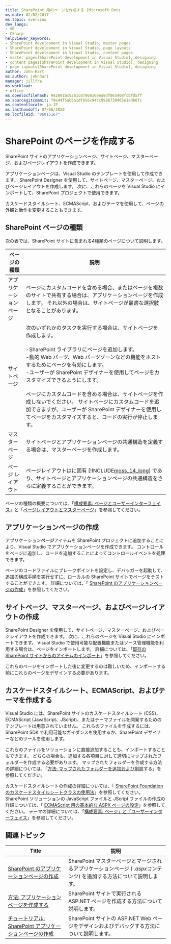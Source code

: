 ```yaml
---
title: SharePoint 用のページを作成する |Microsoft Docs
ms.date: 02/02/2017
ms.topic: overview
dev_langs:
- VB
- CSharp
helpviewer_keywords:
- SharePoint development in Visual Studio, master pages
- SharePoint development in Visual Studio, page layouts
- SharePoint development in Visual Studio, content pages
- master pages[SharePoint development in Visual Studio], designing
- content pages[SharePoint development in Visual Studio], designing
- page layouts[SharePoint development in Visual Studio], designing
author: John-Hart
ms.author: johnhart
manager: jillfra
ms.workload:
- office
ms.openlocfilehash: 942891bc9281c07966160ea9df065408fcbfd5ff
ms.sourcegitcommit: f9e44f5ab6a1dfb56c945c9986730465e1adb6fc
ms.contentlocale: ja-JP
ms.lasthandoff: 07/06/2020
ms.locfileid: "86015167"
---
```

# <a name="create-pages-for-sharepoint"></a>SharePoint のページを作成する
  SharePoint サイトのアプリケーションページ、サイトページ、マスターページ、およびページレイアウトを作成できます。

 アプリケーションページは、Visual Studio のテンプレートを使用して作成できます。 SharePoint Designer を使用して、サイトページ、マスターページ、およびページレイアウトを作成します。 次に、これらのページを Visual Studio にインポートして、SharePoint プロジェクトで使用できます。

 カスケードスタイルシート、ECMAScript、およびテーマを使用して、ページの外観と動作を変更することもできます。

## <a name="types-of-sharepoint-pages"></a>SharePoint ページの種類
 次の表では、SharePoint サイトに含まれる4種類のページについて説明します。

|ページの種類|説明|
|---------------|-----------------|
|アプリケーションページ|ページにカスタムコードを含める場合、またはページを複数のサイトで共有する場合は、アプリケーションページを作成します。 それ以外の場合は、サイトページが最適な選択肢となることがあります。|
|サイトページ|次のいずれかのタスクを実行する場合は、サイトページを作成します。<br /><br /> -SharePoint ライブラリにページを追加します。<br />-動的 Web パーツ、Web パーツゾーンなどの機能をホストするためにページを有効にします。<br />-ユーザーが SharePoint デザイナーを使用してページをカスタマイズできるようにします。<br /><br /> ページにカスタムコードを含める場合は、サイトページを作成しないでください。 サイトページにカスタムコードを追加できますが、ユーザーが SharePoint デザイナーを使用してページをカスタマイズすると、コードの実行が停止します。|
|マスターページ|サイトページとアプリケーションページの共通構造を定義する場合は、マスターページを作成します。|
|ページ レイアウト|ページレイアウトはに固有 [!INCLUDE[moss_14_long](../sharepoint/includes/moss-14-long-md.md)] であり、サイトページとアプリケーションページの共通構造をさらに定義することができます。|

 ページの種類の概要については、「[構成要素: ページとユーザーインターフェイス](/previous-versions/office/developer/sharepoint-2010/ee539040(v=office.14))」と「[ページレイアウトとマスターページ](/previous-versions/office/developer/sharepoint-2010/ms543497(v=office.14))」を参照してください。

## <a name="create-application-pages"></a>アプリケーションページの作成
 アプリケーション**ページ**アイテムを SharePoint プロジェクトに追加することにより、Visual Studio でアプリケーションページを作成できます。 コントロールをページに追加し、コードを追加することによってコントロールイベントを処理できます。

 ページのコードファイルにブレークポイントを設定し、デバッガーを起動して、追加の構成手順を実行せずに、ローカルの SharePoint サイトでページをテストすることができます。 詳細については、「 [SharePoint のアプリケーションページの作成](../sharepoint/creating-application-pages-for-sharepoint.md)」を参照してください。

## <a name="create-site-pages-master-pages-and-page-layouts"></a>サイトページ、マスターページ、およびページレイアウトの作成
 SharePoint Designer を使用して、サイトページ、マスターページ、およびページレイアウトを作成できます。 次に、これらのページを Visual Studio にインポートできます。 Visual Studio で使用可能な配置機能またはソース管理機能を利用する場合は、ページをインポートします。 詳細については、「[既存の SharePoint サイトからのアイテムのインポート](../sharepoint/importing-items-from-an-existing-sharepoint-site.md)」を参照してください。

 これらのページをインポートした後に変更するのは難しいため、インポートする前にこれらのページをデザインする必要があります。

## <a name="create-cascading-style-sheets-ecmascript-and-themes"></a>カスケードスタイルシート、ECMAScript、およびテーマを作成する
 Visual Studio には、SharePoint サイトのカスケードスタイルシート (CSS)、ECMAScript (JavaScript、JScript)、またはテーマファイルを開発するためのテンプレートは用意されていません。 これらのファイルを作成するには、SharePoint SDK で利用可能なガイダンスを使用するか、SharePoint デザイナーなどのツールを使用します。

 これらのファイルをソリューションに直接追加することも、インポートすることもできます。 どちらの場合も、追加する各項目に対して適切にマップされたフォルダーを作成する必要があります。 マップされたフォルダーを作成する方法の詳細については、「[方法: マップされたフォルダーを追加および削除](../sharepoint/how-to-add-and-remove-mapped-folders.md)する」を参照してください。

 カスケードスタイルシートの作成の詳細については、「 [SharePoint Foundation のカスケードスタイルシートクラスの使用法](/previous-versions/office/developer/sharepoint-2010/ms438349(v=office.14))」を参照してください。 SharePoint ソリューションの JavaScript ファイルと JScript ファイルの作成の詳細については、「 [ECMAScript 用の基本的な ASPX ページの設定](/previous-versions/office/developer/sharepoint-2010/ee535709(v=office.14))」を参照してください。 テーマの詳細については、「[構成要素: ページ」と「ユーザーインターフェイス](/previous-versions/office/developer/sharepoint-2010/ee539040(v=office.14))」を参照してください。

## <a name="related-topics"></a>関連トピック

|Title|説明|
|-----------|-----------------|
|[SharePoint のアプリケーションページの作成](../sharepoint/creating-application-pages-for-sharepoint.md)|SharePoint マスターページとマージされるアプリケーションページ ( *.aspx*コンテンツ) を追加する方法について説明します。|
|[方法: アプリケーションページを作成する](../sharepoint/how-to-create-an-application-page.md)|SharePoint サイトで実行される ASP.NET ページを作成する方法について説明します。|
|[チュートリアル: SharePoint アプリケーションページの作成](../sharepoint/walkthrough-creating-a-sharepoint-application-page.md)|SharePoint サイトの ASP.NET Web ページをデザインおよびデバッグする方法について説明します。|
